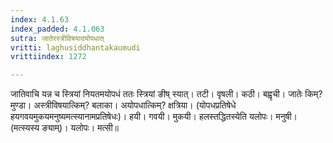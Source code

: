 ```yaml
---
index: 4.1.63
index_padded: 4.1.063
sutra: जातेरस्त्रीविषयादयोपधात्‌
vritti: laghusiddhantakaumudi
vrittiindex: 1272

---
```

जातिवाचि यन्न च स्त्रियां नियतमयोपधं ततः स्त्रियां ङीष् स्यात्। तटी। वृषली। कठी। बह्वृची। जातेः किम्? मुण्डा। अस्त्रीविषयात्किम्? बलाका। अयोपधात्किम्? क्षत्रिया। (योपधप्रतिषेधे हयगवयमुकयमनुष्यमत्स्यानामप्रतिषेधः)। हयी। गवयी। मुकयी। हलस्तद्धितस्येति यलोपः। मनुषी। (मत्स्यस्य ङ्याम्)। यलोपः। मत्सी॥